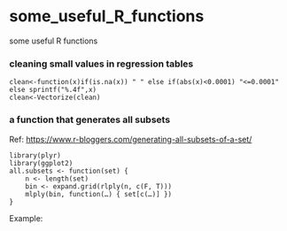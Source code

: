 # some_useful_R_functions
some useful R functions

### cleaning small values in regression tables
```
clean<-function(x)if(is.na(x)) " " else if(abs(x)<0.0001) "<=0.0001" else sprintf("%.4f",x)
clean<-Vectorize(clean)
```

### a function that generates all subsets
Ref: https://www.r-bloggers.com/generating-all-subsets-of-a-set/
```
library(plyr)
library(ggplot2)
all.subsets <- function(set) {
    n <- length(set)
    bin <- expand.grid(rlply(n, c(F, T)))
    mlply(bin, function(…) { set[c(…)] })
}
```
Example:
